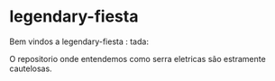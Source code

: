# legendary-fiesta

Bem vindos a legendary-fiesta : tada:

O repositorio onde entendemos como serra eletricas são estramente cautelosas.